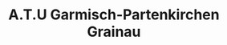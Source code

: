 ---
title: "A.T.U Garmisch-Partenkirchen Grainau"
url: /grainau/a-t-u-garmisch-partenkirchen-grainau/
shop: Autowerkstatt
---